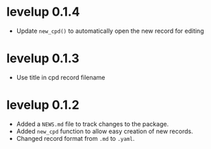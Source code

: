 # levelup 0.1.4
* Update `new_cpd()` to automatically open the new record for editing

# levelup 0.1.3
* Use title in cpd record filename

# levelup 0.1.2

* Added a `NEWS.md` file to track changes to the package.
* Added `new_cpd` function to allow easy creation of new records.
* Changed record format from `.md` to `.yaml`.
